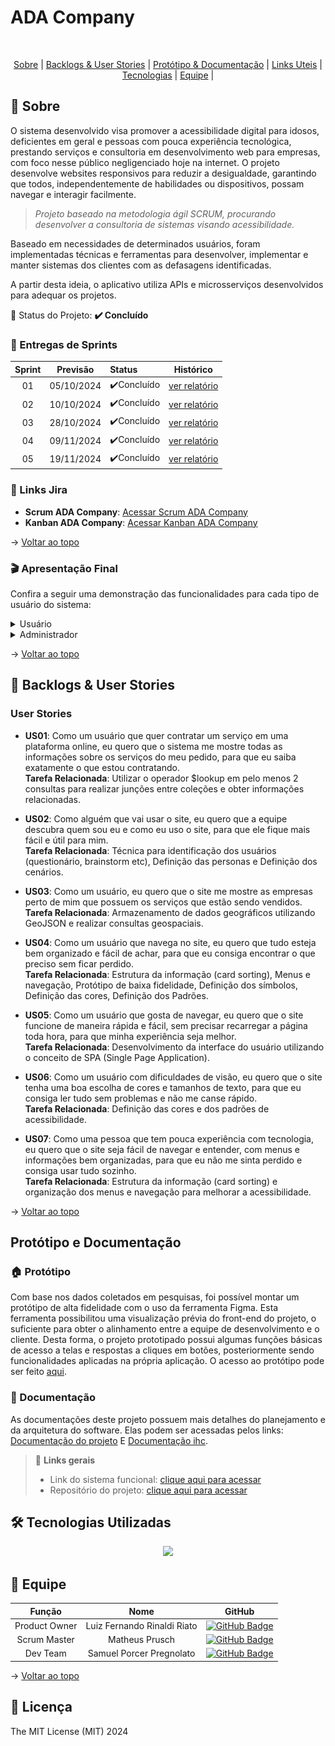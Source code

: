 # ADA Company
<br id="topo">
<p align="center">
    <a href="#sobre">Sobre</a>  |  
    <a href="#backlogs">Backlogs & User Stories</a>  |
    <a href="#prototipo">Protótipo & Documentação</a>  | 
    <a href="#link">Links Uteis</a>  |
    <a href="#tecnologias">Tecnologias</a>  |  
    <a href="#equipe">Equipe</a>  |
</p>

<span id="sobre">

## :bookmark_tabs: Sobre
O sistema desenvolvido visa promover a acessibilidade digital para idosos, 
deficientes em geral e pessoas com pouca experiência tecnológica, prestando 
serviços e consultoria em desenvolvimento web para empresas, com foco nesse 
público negligenciado hoje na internet. O projeto desenvolve websites responsivos 
para reduzir a desigualdade, garantindo que todos, independentemente de 
habilidades ou dispositivos, possam navegar e interagir facilmente.

>_Projeto baseado na metodologia ágil SCRUM, procurando desenvolver a consultoria de sistemas visando acessibilidade._

Baseado em necessidades de determinados usuários, foram implementadas técnicas e ferramentas para desenvolver, implementar e manter sistemas
dos clientes com as defasagens identificadas.

A partir desta ideia, o aplicativo utiliza APIs e microsserviços desenvolvidos para adequar os projetos.

:pushpin: Status do Projeto: **✔️ Concluído** 

### 🏁 Entregas de Sprints
| Sprint | Previsão | Status | Histórico |
|:--:|:----------:|:----------------|:-------------------------------------------------:|
| 01 | 05/10/2024 |  ✔️Concluído    |[ver relatório](https://github.com/ADACompany01/Terceiro-Semestre/blob/main/Documentacao/Gest%C3%A3o%20%C3%81gil%20de%20Projetos/sprint%201/README.md)|
| 02 | 10/10/2024 |  ✔️Concluído    |[ver relatório](https://github.com/ADACompany01/Terceiro-Semestre/blob/main/Documentacao/Gest%C3%A3o%20%C3%81gil%20de%20Projetos/sprint%202/README.md)|
| 03 | 28/10/2024 |  ✔️Concluído    |[ver relatório](https://github.com/ADACompany01/Terceiro-Semestre/blob/main/Documentacao/Gest%C3%A3o%20%C3%81gil%20de%20Projetos/sprint%203/README.md)|
| 04 | 09/11/2024 |  ✔️Concluído    |[ver relatório](https://github.com/ADACompany01/Terceiro-Semestre/blob/main/Documentacao/Gest%C3%A3o%20%C3%81gil%20de%20Projetos/sprint%204/README.md)|
| 05 | 19/11/2024 |  ✔️Concluído    |[ver relatório](https://github.com/ADACompany01/Terceiro-Semestre/blob/main/Documentacao/Gest%C3%A3o%20%C3%81gil%20de%20Projetos/sprint%205/README.md)|

### 🔗 Links Jira
- **Scrum ADA Company**: [Acessar Scrum ADA Company](https://samuel-pregnolattoo.atlassian.net/jira/software/projects/ACS/boards/4)
- **Kanban ADA Company**: [Acessar Kanban ADA Company](https://samuel-pregnolattoo.atlassian.net/jira/software/projects/KAC/boards/3)

→ [Voltar ao topo](#topo)

### :clapper: Apresentação Final
Confira a seguir uma demonstração das funcionalidades para cada tipo de usuário do sistema:
<details>
   <summary>Usuário</summary>
    <div align="center">
        <img src="Documentacao/Gestão Ágil de Projetos/imagens-apresentacao/usuário.PNG">
    </div>
</details>
<details>
   <summary>Administrador</summary>
    <div align="center">
        <img src="Documentacao/Gestão Ágil de Projetos/imagens-apresentacao/admin1.PNG">
        <img src="Documentacao/Gestão Ágil de Projetos/imagens-apresentacao/admin2.PNG">      
    </div>
</details>
    
→ [Voltar ao topo](#topo)

<span id="backlogs">
    
## 👷 Backlogs & User Stories

### User Stories
- **US01**: Como um usuário que quer contratar um serviço em uma plataforma online, eu quero que o sistema me mostre todas as informações sobre os serviços do meu pedido, para que eu saiba exatamente o que estou contratando.  
   **Tarefa Relacionada**: Utilizar o operador $lookup em pelo menos 2 consultas para realizar junções entre coleções e obter informações relacionadas.

- **US02**: Como alguém que vai usar o site, eu quero que a equipe descubra quem sou eu e como eu uso o site, para que ele fique mais fácil e útil para mim.  
   **Tarefa Relacionada**: Técnica para identificação dos usuários (questionário, brainstorm etc), Definição das personas e Definição dos cenários.

- **US03**: Como um usuário, eu quero que o site me mostre as empresas perto de mim que possuem os serviços que estão sendo vendidos.  
   **Tarefa Relacionada**: Armazenamento de dados geográficos utilizando GeoJSON e realizar consultas geospaciais.

- **US04**: Como um usuário que navega no site, eu quero que tudo esteja bem organizado e fácil de achar, para que eu consiga encontrar o que preciso sem ficar perdido.  
   **Tarefa Relacionada**: Estrutura da informação (card sorting), Menus e navegação, Protótipo de baixa fidelidade, Definição dos símbolos, Definição das cores, Definição dos Padrões.

- **US05**: Como um usuário que gosta de navegar, eu quero que o site funcione de maneira rápida e fácil, sem precisar recarregar a página toda hora, para que minha experiência seja melhor.  
   **Tarefa Relacionada**: Desenvolvimento da interface do usuário utilizando o conceito de SPA (Single Page Application).

- **US06**: Como um usuário com dificuldades de visão, eu quero que o site tenha uma boa escolha de cores e tamanhos de texto, para que eu consiga ler tudo sem problemas e não me canse rápido.  
   **Tarefa Relacionada**: Definição das cores e dos padrões de acessibilidade.

- **US07**: Como uma pessoa que tem pouca experiência com tecnologia, eu quero que o site seja fácil de navegar e entender, com menus e informações bem organizadas, para que eu não me sinta perdido e consiga usar tudo sozinho.  
   **Tarefa Relacionada**: Estrutura da informação (card sorting) e organização dos menus e navegação para melhorar a acessibilidade.

→ [Voltar ao topo](#topo)

## Protótipo e Documentação 
### 🏠 Protótipo 
<span id="prototipo">
    Com base nos dados coletados em pesquisas, foi possível montar um protótipo de alta fidelidade com o uso da ferramenta Figma. Esta ferramenta possibilitou uma visualização prévia do front-end do projeto, o suficiente para obter o alinhamento entre a equipe de desenvolvimento e o cliente. Desta forma, o projeto prototipado possui algumas funções básicas de acesso a telas e respostas a cliques em botões, posteriormente sendo funcionalidades aplicadas na própria aplicação. O acesso ao protótipo pode ser feito <a href="https://www.figma.com/design/cbgCZT0div1CDRti3LZKff/Prot%C3%B3tipo-ADA-Corporation?node-id=0-1&node-type=canvas&t=5d4dOImzhN6mprF5-0">aqui</a>.
</span>

    
### 📄 Documentação 
As documentações deste projeto possuem mais detalhes do planejamento e da arquitetura do software. 
Elas podem ser acessadas pelos links: [Documentação do projeto]([documentacao_compras_pi.pdf](https://github.com/ADACompany01/Terceiro-Semestre/tree/main/Documentacao))
E [Documentação ihc](https://github.com/ADACompany01/Terceiro-Semestre/tree/main/Documentacao). <br>


<span id="link">
    
> 🔗 **Links gerais** <br>
> - Link do sistema funcional: [clique aqui para acessar](https://adacompany.vercel.app)
> - Repositório do projeto: [clique aqui para acessar](https://github.com/ADACompany01/Terceiro-Semestre/tree/main)


## 🛠️ Tecnologias Utilizadas 
<span id="tecnologias">
    <p align="center">
      <a href="https://skillicons.dev">
    <img src="https://skillicons.dev/icons?i=html,css,js,tailwind,nodejs,mongodb,vercel,vscode,figma" />
  </a>
</p>
</span>


## :busts_in_silhouette: Equipe


<span id="equipe">
    

|    Função     |                  Nome                 |                          GitHub                              | 
| :-----------: | :-----------------------------------: | :----------------------------------------------------------: |
| Product Owner | Luiz Fernando Rinaldi Riato           |[![GitHub Badge](https://img.shields.io/badge/GitHub-111217?style=flat-square&logo=github&logoColor=white)](https://github.com/LuizRiato)|
| Scrum Master  | Matheus Prusch                        |[![GitHub Badge](https://img.shields.io/badge/GitHub-111217?style=flat-square&logo=github&logoColor=white)](https://github.com/MatheusPrusch77)|
| Dev Team      | Samuel Porcer Pregnolato              |[![GitHub Badge](https://img.shields.io/badge/GitHub-111217?style=flat-square&logo=github&logoColor=white)](https://github.com/SamuelPorcer)|


→ [Voltar ao topo](#topo)


## 🪪 Licença

The MIT License (MIT) 2024
